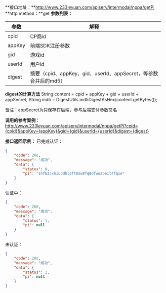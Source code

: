 **接口地址：**http://www.233leyuan.com/apiserv/intermodal/nppa/getPi **http method：**get **参数列表：**

| 参数   | 解释                                                         |
| ------ | ------------------------------------------------------------ |
| cpid   | CP商id                                                       |
| appKey | 前端SDK注册参数                                              |
| gid    | 游戏id                                                       |
| userId | 用户id                                                       |
| digest | 摘要（cpid、appKey、gid、userId、appSecret，等参数合并后的md5） |

**digest的计算方法** String content = cpid + appKey + gid + userId + appSecret; String md5 = DigestUtils.md5DigestAsHex(content.getBytes());

备注：appSecret为只保存在后端，参与后端支付参数签名

**调用的参考案例：** http://www.233leyuan.com/apiserv/intermodal/nppa/getPi?cpid={cpid}&appKey={appKey}&gid={gid}&userId={userId}&digest={digest}

**接口返回示例：** 已完成认证：

```JSON
{
    "code": 200,
    "message": "成功",
    "data": {
        "status": 0,
        "pi": "1hfb2cxhiubdhloft0aw8fq8dfwoabeit4fqie"
    }
}
```

认证中：

```JSON
{
    "code": 200,
    "message": "成功",
    "data": {
        "status": 1,
        "pi": null
    }
}
```

未认证：

```JSON
{
    "code": 200,
    "message": "成功",
    "data": {
        "status": 2,
        "pi": null
    }
}
```